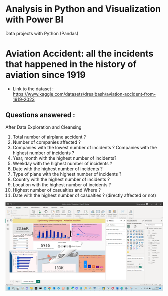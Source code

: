 # Analysis in Python and Visualization with Power BI
Data projects with Python (Pandas)

Aviation Accident: all the incidents that happened in the history of aviation since 1919
===

- Link to the dataset : https://www.kaggle.com/datasets/drealbash/aviation-accident-from-1919-2023

Questions answered :
----

After Data Exploration and Cleansing

1. Total number of airplane accident ?
2. Number of companies affected ?
3. Companies with the lowest number of incidents ?
  Companies with the highest number of incidents ?
4. Year, month with the highest number of incidents?
5. Weekday with the highest number of incidents ?
6. Date with the highest number of incidents ?
7. Type of plane with the highest number of incidents ?
8. Country with the highest number of incidents ?
9. Location with the highest number of incidents ?
10. Highest number of casualties and Where ?
11. Date with the highest number of casualties ? (directly affected or not)

![](<images/Aviation analysis - Power BI.png>)